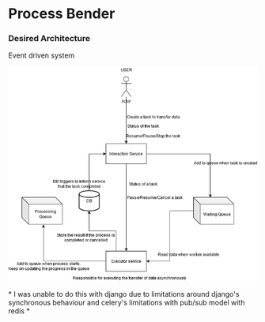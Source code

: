 # Process Bender

### Desired Architecture
Event driven system 

![System](img/system.png "System")

\* I was unable to do this with django due to limitations around django's synchronous behaviour and celery's limitations with pub/sub model with redis *